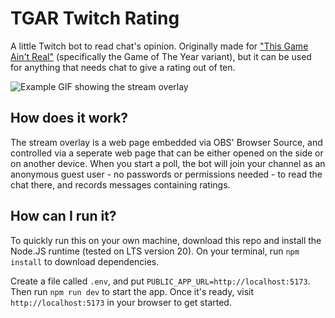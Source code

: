# TGAR Twitch Rating

A little Twitch bot to read chat's opinion. Originally made for ["This Game Ain't Real"](https://thisgameaintreal.carrd.co/)
(specifically the Game of The Year variant), but it can be used for anything that needs chat to give a rating out of ten.

![Example GIF showing the stream overlay](example.gif?raw=true)

## How does it work?

The stream overlay is a web page embedded via OBS' Browser Source, and controlled via a seperate web page that can be
either opened on the side or on another device. When you start a poll, the bot will join your channel as an anonymous
guest user - no passwords or permissions needed - to read the chat there, and records messages containing ratings.

## How can I run it?

To quickly run this on your own machine, download this repo and install the Node.JS runtime (tested on LTS version 20).
On your terminal, run `npm install` to download dependencies.

Create a file called `.env`, and put `PUBLIC_APP_URL=http://localhost:5173`. Then run `npm run dev` to start the app.
Once it's ready, visit `http://localhost:5173` in your browser to get started.
